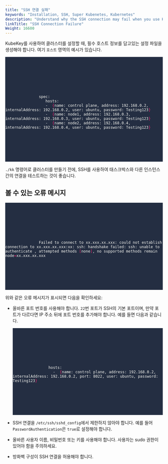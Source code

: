 ```yaml
---
title: "SSH 연결 실패"
keywords: "Installation, SSH, Super Kubenetes, Kubernetes"
description: "Understand why the SSH connection may fail when you use KubeKey to create a cluster."
linkTitle: "SSH Connection Failure"
Weight: 16600
---
```


KubeKey를 사용하여 클러스터를 설정할 때, 필수 호스트 정보를 담고있는 설정 파일을 생성해야 합니다. 여기 `호스트` 영역의 예시가 있습니다.

<article className="highlight">
   <pre style="color: rgb(248, 248, 242); background: rgb(36, 46, 66); tab-size: 4;">
      <div className="copy-code-button" title="Copy Code"></div>
      <div className="code-over-div">
         <code>
            <p>
               spec: 
                  hosts: 
                  <span>-</span> <span style="color:#f92672">&nbsp;{</span>name: control plane, address: 192.168.0.2, internalAddress: 192.168.0.2, user: ubuntu, password: Testing123<span style="color:#f92672">}</span> 
                  <span>-</span> <span style="color:#f92672">&nbsp;{</span>name: node1, address: 192.168.0.3, internalAddress: 192.168.0.3, user: ubuntu, password: Testing123<span style="color:#f92672">}</span> 
                  <span>-</span> <span style="color:#f92672">&nbsp;{</span>name: node2, address: 192.168.0.4, internalAddress: 192.168.0.4, user: ubuntu, password: Testing123<span style="color:#f92672">}</span>
            </p>
         </code>
      </div>
   </pre>
</article>

`./kk` 명령어로 클러스터를 만들기 전에,  SSH를 사용하여 태스크박스와 다른 인스턴스 간의 연결을 테스트하는 것이 좋습니다.

## 볼 수 있는 오류 메시지

<article className="highlight">
   <pre style="color: rgb(248, 248, 242); background: rgb(36, 46, 66); tab-size: 4;">
      <div className="copy-code-button" title="Copy Code"></div>
      <div className="code-over-div">
         <code>
            <p>
               Failed to connect to xx.xxx.xx.xxx: could not establish connection to xx.xxx.xx.xxx:xx: ssh: handshake failed: ssh: unable to authenticate , attempted methods <span style="color:#f92672">[</span>none<span style="color:#f92672">]</span>, no supported methods remain node<span style="color:#f92672">=</span>xx.xxx.xx.xxx
            </p>
         </code>
      </div>
   </pre>
</article>

위와 같은 오류 메시지가 표시되면 다음을 확인하세요:

- 올바른 포트 번호를 사용해야 합니다. `22`번 포트가 SSH의 기본 포트이며, 만약 포트가 다르다면 IP 주소 뒤에 포트 번호를 추가해야 합니다. 예를 들면 다음과 같습니다.

   <article className="highlight">
      <pre style="color: rgb(248, 248, 242); background: rgb(36, 46, 66); tab-size: 4;">
         <div className="copy-code-button" title="Copy Code"></div>
         <div className="code-over-div">
            <code>
               <p>
                  hosts:
                  <span>&nbsp;&nbsp;-</span> <span style="color:#f92672">&nbsp;{</span>name: control plane, address: 192.168.0.2, internalAddress: 192.168.0.2, port: 8022, user: ubuntu, password: Testing123<span style="color:#f92672">}</span>
               </p>
            </code>
         </div>
      </pre>
   </article>

- SSH 연결을 `/etc/ssh/sshd_config`에서 제한하지 않아야 합니다. 예를 들어 `PasswordAuthentication`은 `true`로 설정해야 합니다.

- 올바른 사용자 이름, 비밀번호 또는 키를 사용해야 합니다. 사용자는 sudo 권한이 있어야 함을 주의하세요.

- 방화벽 구성이 SSH 연결을 허용해야 합니다.
